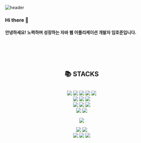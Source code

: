 ![header](https://capsule-render.vercel.app/api?type=cylinder&color=000000&height=150&section=header&text=hojun's&nbsp;GitHub&fontColor=ffffff&fontSize=70&animation=fadeIn&fontAlignY=55&desc=%20&descAlignY=62&descAlign=62)

### Hi there 👋
#### 안녕하세요! 노력하며 성장하는 자바 웹 어플리케이션 개발자 임호준입니다.
<br>



<!--
### ⬇️ 포트폴리오 ⬇️
https://april0391.notion.site/Hojun-Lim-8667ad3c0bad4638867db720ca9b86eb
**hojun9393/hojun9393** is a ✨ _special_ ✨ repository because its `README.md` (this file) appears on your GitHub profile.

Here are some ideas to get you started:

- 🔭 I’m currently working on ...
- 🌱 I’m currently learning ...
- 👯 I’m looking to collaborate on ...
- 🤔 I’m looking for help with ...
- 💬 Ask me about ...
- 📫 How to reach me: ...
- 😄 Pronouns: ...
- ⚡ Fun fact: ...
-->
<br><br>

<div align=center><h2>📚 STACKS</h2></div><br>
<div align="center">
  <!-- frontend -->
  <img src="https://img.shields.io/badge/HTML5-E34F26?style=for-the-badge&logo=HTML5&logoColor=white">
  <img src="https://img.shields.io/badge/CSS3-1572B6?style=for-the-badge&logo=CSS3&logoColor=white">
  <img src="https://img.shields.io/badge/bootstrap-7952B3?style=for-the-badge&logo=bootstrap&logoColor=white">
  <img src="https://img.shields.io/badge/JavaScript-F7DF1E?style=for-the-badge&logo=JavaScript&logoColor=white">
  <img src="https://img.shields.io/badge/jquery-0769AD?style=for-the-badge&logo=jquery&logoColor=white"> <br>
 
  <!-- backend -->
  <img src="https://img.shields.io/badge/java-007396?style=for-the-badge&logo=java&logoColor=white">
<!--   <img src="https://img.shields.io/badge/apache tomcat-F8DC75?style=for-the-badge&logo=apachetomcat&logoColor=white"> -->
  <img src="https://img.shields.io/badge/Spring-6DB33F?style=for-the-badge&logo=Spring&logoColor=white">
  <img src="https://img.shields.io/badge/Spring Boot-6DB33F?style=for-the-badge&logo=Spring Boot&logoColor=white"> <br>
  <img src="https://img.shields.io/badge/Springsecurity-6DB33F?style=for-the-badge&logo=Springsecurity&logoColor=white"> 
  <img src="https://img.shields.io/badge/SpringDataJPA-6DB33F?style=for-the-badge&logo=Spring&logoColor=white">
<!--   <img src="https://img.shields.io/badge/Querydsl-4695EB?style=for-the-badge&logo=java&logoColor=white"> -->
  <img src="https://img.shields.io/badge/MyBatis-891B26?style=for-the-badge&logo=Spring&logoColor=white"> <br>

  <!-- view template -->
  <img src="https://img.shields.io/badge/Thymeleaf-005F0F?style=for-the-badge&logo=Thymeleaf&logoColor=white">
  <img src="https://img.shields.io/badge/JSP-F68D2E?style=for-the-badge&logo=JSP&logoColor=white"> <br>

  <!-- db -->
  <img src="https://img.shields.io/badge/MySQL-4479A1?style=for-the-badge&logo=MySQL&logoColor=white"> <br>

  <!-- etc -->
  <img src="https://img.shields.io/badge/github-181717?style=for-the-badge&logo=github&logoColor=white">
  <img src="https://img.shields.io/badge/aws Ec2-232F3E?style=for-the-badge&logo=amazonwebservices&logoColor=white"> <br>
  
  <img src="https://img.shields.io/badge/Eclipse-2C2255?style=for-the-badge&logo=Eclipse%20IDE&logoColor=white">
  <img src="https://img.shields.io/badge/VSCode-007ACC?style=for-the-badge&logo=VisualStudioCode&logoColor=white">
  <img src="https://img.shields.io/badge/intellijidea-000000?style=for-the-badge&logo=intellijidea&logoColor=white">
</div>

